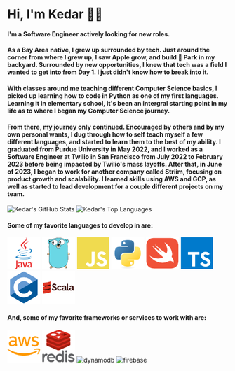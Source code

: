<!--
**kedarabhyankar/kedarabhyankar** is a ✨ _special_ ✨ repository because its `README.md` (this file) appears on your GitHub profile.
-->

# Hi, I'm Kedar 🤙🏽

#### I'm a Software Engineer actively looking for new roles.

#### As a Bay Area native, I grew up surrounded by tech. Just around the corner from where I grew up, I saw Apple grow, and build  Park in my backyard. Surrounded by new opportunities, I knew that tech was a field I wanted to get into from Day 1. I just didn't know how to break into it.
#### With classes around me teaching different Computer Science basics, I picked up learning how to code in Python as one of my first languages. Learning it in elementary school, it's been an intergral starting point in my life as to where I began my Computer Science journey. 

#### From there, my journey only continued. Encouraged by others and by my own personal wants, I dug through how to self teach myself a few different languages, and started to learn them to the best of my ability. I graduated from Purdue University in May 2022, and I worked as a Software Engineer at Twilio in San Francisco from July 2022 to February 2023 before being impacted by Twilio's mass layoffs. After that, in June of 2023, I began to work for another company called Striim, focusing on product growth and scalability. I learned skills using AWS and GCP, as well as started to lead development for a couple different projects on my team.

<!--If you want to know more about me, check out my website [here](https://kedarabhyankar.me)-->

![Kedar's GitHub Stats](https://github-readme-stats.vercel.app/api/?username=kedarabhyankar&show_icons=true&theme=tokyonight)
![Kedar's Top Languages](https://github-readme-stats.vercel.app/api/top-langs/?username=kedarabhyankar&theme=tokyonight&langs_count=10&hide=css,html,scss,less)

#### Some of my favorite languages to develop in are:

<p align="left">
 <img src="https://raw.githubusercontent.com/devicons/devicon/master/icons/java/java-original-wordmark.svg" alt="java" width="75" height="75"/></img>
 <img src="https://raw.githubusercontent.com/devicons/devicon/master/icons/go/go-original.svg" alt="golang" width="75" height="75"/></img>
 <img src="https://raw.githubusercontent.com/devicons/devicon/master/icons/javascript/javascript-plain.svg" alt="js" width="75" height="75"/></img>
 <img src="https://raw.githubusercontent.com/devicons/devicon/master/icons/python/python-original.svg" alt="python" width="75" height="75"/></img>
 <img src="https://raw.githubusercontent.com/devicons/devicon/master/icons/swift/swift-original.svg" alt="swift" width="75" height="75"/></img>
 <img src="https://raw.githubusercontent.com/devicons/devicon/master/icons/typescript/typescript-original.svg" alt="typescript" width="75" height="75"/></img>
 <img src="https://raw.githubusercontent.com/devicons/devicon/master/icons/c/c-original.svg" alt="c" width="75" height="75"/></img>
 <img src="https://raw.githubusercontent.com/devicons/devicon/master/icons/scala/scala-original-wordmark.svg" alt="scala" width="75" height="75"/></img>
</p> 

#### And, some of my favorite frameworks or services to work with are:

<p align="left">
  <img src="https://raw.githubusercontent.com/devicons/devicon/master/icons/amazonwebservices/amazonwebservices-plain-wordmark.svg" alt="aws" width="75" height="75"/>
  <img src="https://raw.githubusercontent.com/devicons/devicon/master/icons/redis/redis-original-wordmark.svg" alt="redis" width="75" height="75"/>
  <img src="https://cdn2.iconfinder.com/data/icons/amazon-aws-stencils/100/Database_copy_DynamoDB-512.png" alt="dynamodb" width="110" height="100"/>
  <img src="https://firebase.google.com/downloads/brand-guidelines/PNG/logo-vertical.png" alt="firebase" width="7%" height="7%"/>
</p>



